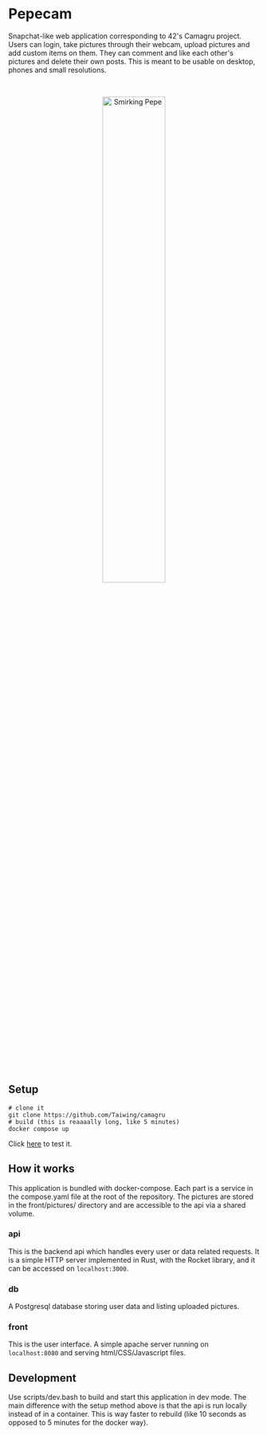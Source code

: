 # Pepecam

Snapchat-like web application corresponding to 42's Camagru project. Users can
login, take pictures through their webcam, upload pictures and add custom items
on them. They can comment and like each other's pictures and delete their own
posts. This is meant to be usable on desktop, phones and small resolutions.

<br />
<p align="center">
	<img src="https://github.com/Taiwing/camagru/blob/master/front/pictures/superposables/smirk.png?raw=true" alt="Smirking Pepe" style="width: 50%;" />
</p>

## Setup

```shell
# clone it
git clone https://github.com/Taiwing/camagru
# build (this is reaaaally long, like 5 minutes)
docker compose up
```

Click [here](http://localhost:8080) to test it.

## How it works

This application is bundled with docker-compose. Each part is a service in the
compose.yaml file at the root of the repository. The pictures are stored in the
front/pictures/ directory and are accessible to the api via a shared volume.

### api

This is the backend api which handles every user or data related requests. It is
a simple HTTP server implemented in Rust, with the Rocket library, and it can be
accessed on `localhost:3000`.

### db

A Postgresql database storing user data and listing uploaded pictures.

### front

This is the user interface. A simple apache server running on `localhost:8080`
and serving html/CSS/Javascript files.

## Development

Use scripts/dev.bash to build and start this application in dev mode. The main
difference with the setup method above is that the api is run locally instead
of in a container. This is way faster to rebuild (like 10 seconds as opposed to
5 minutes for the docker way).
